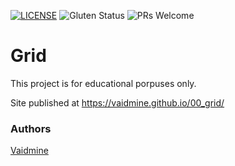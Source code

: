 [![LICENSE](https://img.shields.io/badge/license-MIT-blue.svg?style=flat-square)](https://github.com/belauzas/HTML5-website-template/blob/master/LICENSE.md)
![Gluten Status](https://img.shields.io/badge/Gluten-Free-green.svg)
![PRs Welcome](https://img.shields.io/badge/PRs-welcome-brightgreen.svg)

# Grid
 


This project is for educational porpuses only. 

Site published at https://vaidmine.github.io/00_grid/


### Authors
[Vaidmine](https://github.com/vaidmine)
